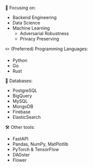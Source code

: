 🚀 Focusing on:
- Backend Engineering
- Data Science
- Machine Learning
  - Adversarial Robustness
  - Privacy Preserving
  
✏️ (Preferred) Programming Languages:
- Python
- Go
- Rust

💾 Databases:
- PostgreSQL
- BigQuery
- MySQL
- MongoDB
- Firebase
- ElasticSearch

🛠️ Other tools:
- FastAPI
- Pandas, NumPy, MatPlotlib
- PyTorch & TensorFlow
- DAGster
- Flower
